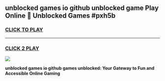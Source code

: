 
## unblocked games io github unblocked game Play Online 👋 Unblocked Games #pxh5b
<h3>
<a href="https://premium.freeplayer.one?title=unblocked_games_io_github&ref=21F">CLICK TO PLAY</a></h3>
<hr>

<h3>
<a href="https://premium.freeplayer.one?title=unblocked_games_io_github&ref=21F">CLICK 2 PLAY</a>
  
</h3>

<a href="https://premium.freeplayer.one?title=unblocked_games_io_github&ref=21F/"><img src="https://clearcache.store/games.png"></a>


**unblocked games io github games unblocked: Your Gateway to Fun and Accessible Online Gaming**
